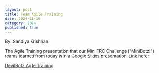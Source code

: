 ```yaml
---
layout: post
title: Team Agile Training
date: 2024-11-18
category: 2024
published: true
---
```

By: Sandiya Krishnan

The Agile Training presentation that our Mini FRC Challenge ("MiniBotz!") teams learned from today is in a Google Slides presentation. Link here: 

[DevilBotz Agile Training](https://docs.google.com/presentation/d/1I8Opg5TBb1TQzCZ0ju8vk5IFs47mPin3/edit?usp=sharing&ouid=102778728892266275863&rtpof=true&sd=true)